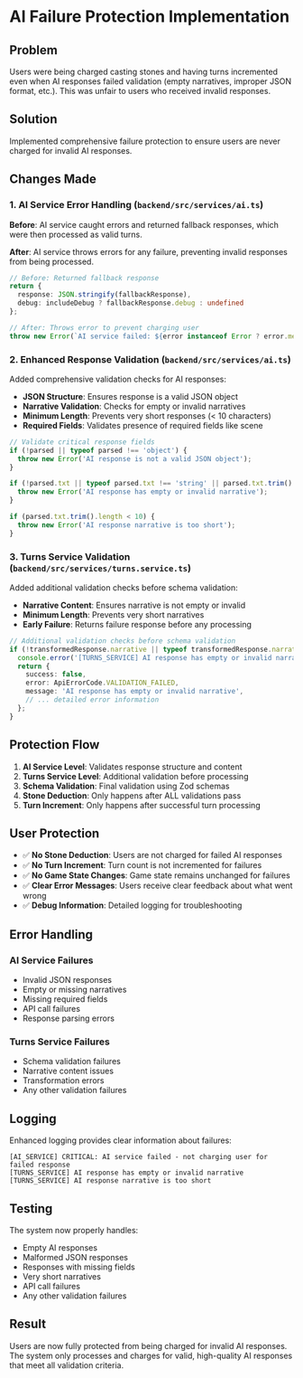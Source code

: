 # AI Failure Protection Implementation

## Problem
Users were being charged casting stones and having turns incremented even when AI responses failed validation (empty narratives, improper JSON format, etc.). This was unfair to users who received invalid responses.

## Solution
Implemented comprehensive failure protection to ensure users are never charged for invalid AI responses.

## Changes Made

### 1. AI Service Error Handling (`backend/src/services/ai.ts`)

**Before**: AI service caught errors and returned fallback responses, which were then processed as valid turns.

**After**: AI service throws errors for any failure, preventing invalid responses from being processed.

```typescript
// Before: Returned fallback response
return {
  response: JSON.stringify(fallbackResponse),
  debug: includeDebug ? fallbackResponse.debug : undefined
};

// After: Throws error to prevent charging user
throw new Error(`AI service failed: ${error instanceof Error ? error.message : String(error)}`);
```

### 2. Enhanced Response Validation (`backend/src/services/ai.ts`)

Added comprehensive validation checks for AI responses:

- **JSON Structure**: Ensures response is a valid JSON object
- **Narrative Validation**: Checks for empty or invalid narratives
- **Minimum Length**: Prevents very short responses (< 10 characters)
- **Required Fields**: Validates presence of required fields like scene

```typescript
// Validate critical response fields
if (!parsed || typeof parsed !== 'object') {
  throw new Error('AI response is not a valid JSON object');
}

if (!parsed.txt || typeof parsed.txt !== 'string' || parsed.txt.trim().length === 0) {
  throw new Error('AI response has empty or invalid narrative');
}

if (parsed.txt.trim().length < 10) {
  throw new Error('AI response narrative is too short');
}
```

### 3. Turns Service Validation (`backend/src/services/turns.service.ts`)

Added additional validation checks before schema validation:

- **Narrative Content**: Ensures narrative is not empty or invalid
- **Minimum Length**: Prevents very short narratives
- **Early Failure**: Returns failure response before any processing

```typescript
// Additional validation checks before schema validation
if (!transformedResponse.narrative || typeof transformedResponse.narrative !== 'string' || transformedResponse.narrative.trim().length === 0) {
  console.error('[TURNS_SERVICE] AI response has empty or invalid narrative');
  return {
    success: false,
    error: ApiErrorCode.VALIDATION_FAILED,
    message: 'AI response has empty or invalid narrative',
    // ... detailed error information
  };
}
```

## Protection Flow

1. **AI Service Level**: Validates response structure and content
2. **Turns Service Level**: Additional validation before processing
3. **Schema Validation**: Final validation using Zod schemas
4. **Stone Deduction**: Only happens after ALL validations pass
5. **Turn Increment**: Only happens after successful turn processing

## User Protection

- ✅ **No Stone Deduction**: Users are not charged for failed AI responses
- ✅ **No Turn Increment**: Turn count is not incremented for failures
- ✅ **No Game State Changes**: Game state remains unchanged for failures
- ✅ **Clear Error Messages**: Users receive clear feedback about what went wrong
- ✅ **Debug Information**: Detailed logging for troubleshooting

## Error Handling

### AI Service Failures
- Invalid JSON responses
- Empty or missing narratives
- Missing required fields
- API call failures
- Response parsing errors

### Turns Service Failures
- Schema validation failures
- Narrative content issues
- Transformation errors
- Any other validation failures

## Logging

Enhanced logging provides clear information about failures:

```
[AI_SERVICE] CRITICAL: AI service failed - not charging user for failed response
[TURNS_SERVICE] AI response has empty or invalid narrative
[TURNS_SERVICE] AI response narrative is too short
```

## Testing

The system now properly handles:
- Empty AI responses
- Malformed JSON responses
- Responses with missing fields
- Very short narratives
- API call failures
- Any other validation failures

## Result

Users are now fully protected from being charged for invalid AI responses. The system only processes and charges for valid, high-quality AI responses that meet all validation criteria.


















